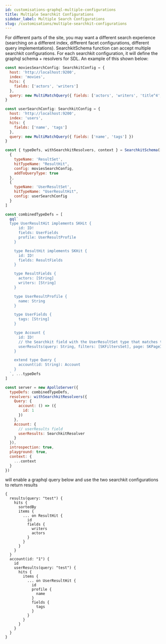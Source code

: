 ```yaml
---
id: customisations-graphql-multiple-configurations
title: Multiple Searchkit Configurations
sidebar_label: Multiple Search Configurations
slug: /customisations/multiple-searchkit-configurations
---
```


For different parts of the site, you may want a different search experience (searching on a different index, different facet configurations, different query implementations). SearchkitSchema function can accept multiple searchkit configurations. For each searchkit configuration, it will define the graphql schema + resolvers for SDL.  An example of this shown below:


```javascript
const moviesSearchConfig: SearchkitConfig = {
  host: 'http://localhost:9200',
  index: 'movies',
  hits: {
    fields: ['actors', 'writers']
  },
  query: new MultiMatchQuery({ fields: ['actors', 'writers', 'title^4', 'plot'] })
}

const userSearchConfig: SearchkitConfig = {
  host: 'http://localhost:9200',
  index: 'users',
  hits: {
    fields: ['name', 'tags']
  },
  query: new MultiMatchQuery({ fields: ['name', 'tags'] })
}

const { typeDefs, withSearchkitResolvers, context } = SearchkitSchema([
  { 
    typeName: 'ResultSet',
    hitTypeName: "ResultHit",
    config: moviesSearchConfig,
    addToQueryType: true 
  },
  { 
    typeName: 'UserResultSet', 
    hitTypeName: "UserResultHit", 
    config: userSearchConfig 
  }
]

const combinedTypeDefs = [
  gql`
  type UserResultHit implements SKHit {
      id: ID!
      fields: UserFields
      profile: UserResultProfile
    }

    type ResultHit implements SKHit {
      id: ID!
      fields: ResultFields
    }

    type ResultFields {
      actors: [String]
      writers: [String]
    }

    type UserResultProfile {
      name: String
    }

    type UserFields {
      tags: [String]
    }

    type Account {
      id: ID!
      // the Searchkit field with the UserResultSet type that matches the configuration
      userResults(query: String, filters: [SKFiltersSet], page: SKPageInput): UserResultSet
    }

    extend type Query {
      account(id: String): Account
    }
  `, ...typeDefs
]

const server = new ApolloServer({
  typeDefs: combinedTypeDefs,
  resolvers: withSearchkitResolvers({
    Query: {
      account: () => ({
        id: 1
      })
    },
    Account: {
      // userResults field
      userResults: SearchkitResolver
    }
  }),
  introspection: true,
  playground: true,
  context: {
    ...context
  }
})
```

will enable a graphql query below and use the two searchkit configurations to return results

```gql
{
  results(query: "test") {
    hits {
      sortedBy
      items {
        ... on ResultHit {
          id
          fields {
            writers
            actors
          }
        }
      }
    }
  }
  account(id: "1") {
    id
    userResults(query: "test") {
      hits {
        items {
          ... on UserResultHit {
            id
            profile {
              name
            }
            fields {
              tags
            }
          }
        }
      }
    }
  }
}
```
